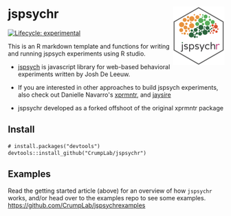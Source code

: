 # jspsychr <img src='man/figures/logo.png' align="right" height="137" />

[![Lifecycle: experimental](https://img.shields.io/badge/lifecycle-experimental-orange.svg)](https://www.tidyverse.org/lifecycle/#experimental)

This is an R markdown template and functions for writing and running jspsych experiments using R studio.

- [jspsych](https://www.jspsych.org) is javascript library for web-based behavioral experiments written by Josh De Leeuw.

- If you are interested in other approaches to build jspsych experiments, also check out Danielle Navarro's [xprmntr](https://github.com/djnavarro/xprmntr), and [jaysire](https://github.com/djnavarro/jaysire)

- jspsychr developed as a forked offshoot of the original xprmntr package

## Install

```
# install.packages("devtools")
devtools::install_github("CrumpLab/jspsychr")
```

## Examples

Read the getting started article (above) for an overview of how `jspsychr` works, and/or head over to the examples repo to see some examples. <https://github.com/CrumpLab/jspsychrexamples>


